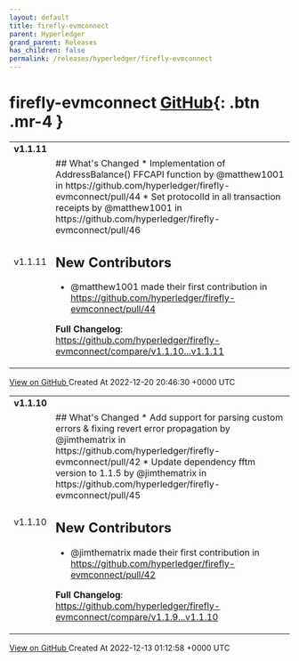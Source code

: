 ```yaml
---
layout: default
title: firefly-evmconnect
parent: Hyperledger
grand_parent: Releases
has_children: false
permalink: /releases/hyperledger/firefly-evmconnect
---
```


# firefly-evmconnect <span class="fs-3 right-align">[GitHub](https://github.com/hyperledger/firefly-evmconnect){: .btn .mr-4 }</span>


<div>
    <table>
        <tr>
            <td colspan="2">
                <b>
                    v1.1.11
                </b>
            </td>
        </tr>
        <tr>
            <td>
                <span class="chip">
                    v1.1.11
                </span>
            </td>
            <td>
                ## What's Changed
* Implementation of AddressBalance() FFCAPI function by @matthew1001 in https://github.com/hyperledger/firefly-evmconnect/pull/44
* Set protocolId in all transaction receipts by @matthew1001 in https://github.com/hyperledger/firefly-evmconnect/pull/46

## New Contributors
* @matthew1001 made their first contribution in https://github.com/hyperledger/firefly-evmconnect/pull/44

**Full Changelog**: https://github.com/hyperledger/firefly-evmconnect/compare/v1.1.10...v1.1.11
            </td>
        </tr>
    </table>
    <a href="https://github.com/hyperledger/firefly-evmconnect/releases/tag/v1.1.11" class=".btn">
        View on GitHub
    </a>
    <span class="right-align">
        Created At 2022-12-20 20:46:30 +0000 UTC
    </span>
</div>

<div>
    <table>
        <tr>
            <td colspan="2">
                <b>
                    v1.1.10
                </b>
            </td>
        </tr>
        <tr>
            <td>
                <span class="chip">
                    v1.1.10
                </span>
            </td>
            <td>
                ## What's Changed
* Add support for parsing custom errors & fixing revert error propagation by @jimthematrix in https://github.com/hyperledger/firefly-evmconnect/pull/42
* Update dependency fftm version to 1.1.5 by @jimthematrix in https://github.com/hyperledger/firefly-evmconnect/pull/45

## New Contributors
* @jimthematrix made their first contribution in https://github.com/hyperledger/firefly-evmconnect/pull/42

**Full Changelog**: https://github.com/hyperledger/firefly-evmconnect/compare/v1.1.9...v1.1.10
            </td>
        </tr>
    </table>
    <a href="https://github.com/hyperledger/firefly-evmconnect/releases/tag/v1.1.10" class=".btn">
        View on GitHub
    </a>
    <span class="right-align">
        Created At 2022-12-13 01:12:58 +0000 UTC
    </span>
</div>

